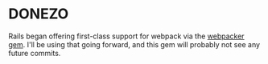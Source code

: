 # DONEZO

Rails began offering first-class support for webpack via the [webpacker gem](https://github.com/rails/webpacker). I'll be using that going forward, and this gem will probably not see any future commits.
